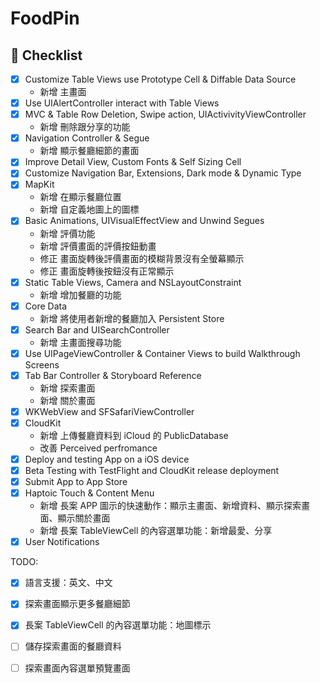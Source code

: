 # FoodPin

## :bookmark: Checklist

- [X] Customize Table Views use Prototype Cell & Diffable Data Source
    - 新增 主畫面
- [X] Use UIAlertController interact with Table Views 
- [X] MVC & Table Row Deletion, Swipe action, UIActivivityViewController
    - 新增 刪除跟分享的功能
- [X] Navigation Controller & Segue
    - 新增 顯示餐廳細節的畫面
- [X] Improve Detail View, Custom Fonts & Self Sizing Cell
- [X] Customize Navigation Bar, Extensions, Dark mode & Dynamic Type
- [X] MapKit
    - 新增 在顯示餐廳位置
    - 新增 自定義地圖上的圖標
- [X] Basic Animations, UIVisualEffectView and Unwind Segues
    - 新增 評價功能
    - 新增 評價畫面的評價按鈕動畫
    - 修正 畫面旋轉後評價畫面的模糊背景沒有全螢幕顯示
    - 修正 畫面旋轉後按鈕沒有正常顯示  
- [X] Static Table Views, Camera and NSLayoutConstraint
    - 新增 增加餐廳的功能
- [X] Core Data
    - 新增 將使用者新增的餐廳加入 Persistent Store
- [X] Search Bar and UISearchController
    - 新增 主畫面搜尋功能
- [X] Use UIPageViewController & Container Views to build Walkthrough Screens
- [X] Tab Bar Controller & Storyboard Reference
    - 新增 探索畫面
    - 新增 關於畫面
- [X] WKWebView and SFSafariViewController
- [X] CloudKit
    - 新增 上傳餐廳資料到 iCloud 的 PublicDatabase
    - 改善 Perceived perfromance
- [X] Deploy and testing App on a iOS device
- [X] Beta Testing with TestFlight and CloudKit release deployment
- [X] Submit App to App Store
- [X] Haptoic Touch & Content Menu
    - 新增 長案 APP 圖示的快速動作：顯示主畫面、新增資料、顯示探索畫面、顯示關於畫面
    - 新增 長案 TableViewCell 的內容選單功能：新增最愛、分享
- [X] User Notifications

TODO: 
- [X] 語言支援：英文、中文
- [X] 探索畫面顯示更多餐廳細節
- [X] 長案 TableViewCell 的內容選單功能：地圖標示
- [ ] 儲存探索畫面的餐廳資料
- [ ] 探索畫面內容選單預覽畫面
 
